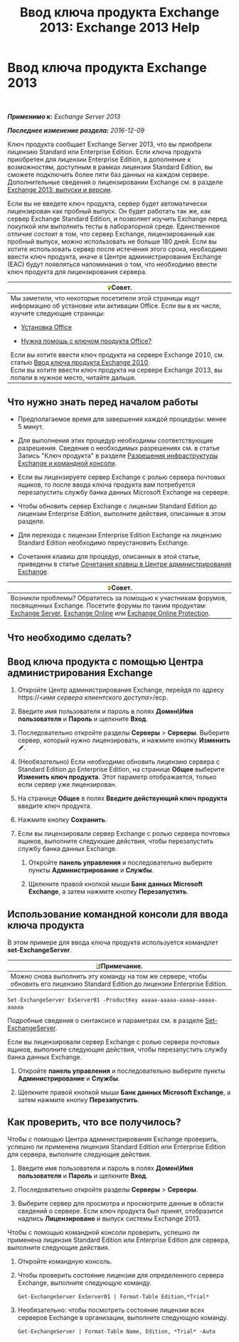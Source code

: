 ﻿---
title: 'Ввод ключа продукта Exchange 2013: Exchange 2013 Help'
TOCTitle: Ввод ключа продукта Exchange 2013
ms:assetid: ccb14685-4bdc-42a4-a985-35cd2a1a415c
ms:mtpsurl: https://technet.microsoft.com/ru-ru/library/Bb124582(v=EXCHG.150)
ms:contentKeyID: 51408080
ms.date: 04/30/2018
mtps_version: v=EXCHG.150
f1_keywords:
- Microsoft.Exchange.Management.SnapIn.Esm.Servers.EnterProductKeyWizardForm.EnterProductKeyWizardPage
ms.translationtype: HT
---

# Ввод ключа продукта Exchange 2013

 

_**Применимо к:** Exchange Server 2013_

_**Последнее изменение раздела:** 2016-12-09_

Ключ продукта сообщает Exchange Server 2013, что вы приобрели лицензию Standard или Enterprise Edition. Если ключа продукта приобретен для лицензии Enterprise Edition, в дополнение к возможностям, доступным в рамках лицензии Standard Edition, вы сможете подключить более пяти баз данных на каждом сервере. Дополнительные сведения о лицензировании Exchange см. в разделе [Exchange 2013: выпуски и версии](exchange-2013-editions-and-versions-exchange-2013-help.md).

Если вы не введете ключ продукта, сервер будет автоматически лицензирован как пробный выпуск. Он будет работать так же, как сервер Exchange Standard Edition, и позволяет изучить Exchange перед покупкой или выполнить тесты в лабораторной среде. Единственное отличие состоит в том, что сервер Exchange, лицензированный как пробный выпуск, можно использовать не больше 180 дней. Если вы хотите использовать сервер после истечения этого срока, необходимо ввести ключ продукта, иначе в Центре администрирования Exchange (EAC) будут появляться напоминания о том, что необходимо ввести ключ продукта для лицензирования сервера.

<table>
<colgroup>
<col style="width: 100%" />
</colgroup>
<thead>
<tr class="header">
<th><img src="images/Bb124558.tip(EXCHG.150).gif" title="Совет" alt="Совет" />Совет.</th>
</tr>
</thead>
<tbody>
<tr class="odd">
<td>Мы заметили, что некоторые посетители этой страницы ищут информацию об установке или активации Office. Если вы в их числе, изучите следующие страницы:
<ul>
<li><p><a href="http://go.microsoft.com/fwlink/p/?linkid=403360">Установка Office</a></p></li>
<li><p><a href="http://go.microsoft.com/fwlink/p/?linkid=403361">Нужна помощь с ключом продукта Office?</a></p></li>
</ul>
Если вы хотите ввести ключ продукта на сервере Exchange 2010, см. статью <a href="http://go.microsoft.com/fwlink/p/?linkid=403370">Ввод ключа продукта Exchange 2010</a>.<br />
Если вы хотите ввести ключ продукта на сервере Exchange 2013, вы попали в нужное место, читайте дальше.</td>
</tr>
</tbody>
</table>


## Что нужно знать перед началом работы

  - Предполагаемое время для завершения каждой процедуры: менее 5 минут.

  - Для выполнения этих процедур необходимы соответствующие разрешения. Сведения о необходимых разрешениях см. в статье Запись "Ключ продукта" в разделе [Разрешения инфраструктуры Exchange и командной консоли](exchange-and-shell-infrastructure-permissions-exchange-2013-help.md).

  - Если вы лицензируете сервер Exchange с ролью сервера почтовых ящиков, то после ввода ключа продукта вам потребуется перезапустить службу банка данных Microsoft Exchange на сервере.

  - Чтобы обновить сервер Exchange с лицензии Standard Edition до лицензии Enterprise Edition, выполните действия, описанные в этом разделе.

  - Для перехода с лицензии Enterprise Edition Exchange на лицензию Standard Edition необходимо переустановить Exchange.

  - Сочетания клавиш для процедур, описанных в этой статье, приведены в статье [Сочетания клавиш в Центре администрирования Exchange](keyboard-shortcuts-in-the-exchange-admin-center-exchange-online-protection-help.md).

<table>
<thead>
<tr class="header">
<th><img src="images/Bb124558.tip(EXCHG.150).gif" title="Совет" alt="Совет" />Совет.</th>
</tr>
</thead>
<tbody>
<tr class="odd">
<td>Возникли проблемы? Обратитесь за помощью к участникам форумов, посвященных Exchange. Посетите форумы по таким продуктам: <a href="https://go.microsoft.com/fwlink/p/?linkid=60612">Exchange Server</a>, <a href="https://go.microsoft.com/fwlink/p/?linkid=267542">Exchange Online</a> или <a href="https://go.microsoft.com/fwlink/p/?linkid=285351">Exchange Online Protection</a>.</td>
</tr>
</tbody>
</table>


## Что необходимо сделать?

## Ввод ключа продукта с помощью Центра администрирования Exchange

1.  Откройте Центр администрирования Exchange, перейдя по адресу https://\<*имя сервера клиентского доступа*\>/ecp.

2.  Введите имя пользователя и пароль в полях **Домен\\Имя пользователя** и **Пароль** и щелкните **Вход**.

3.  Последовательно откройте разделы **Серверы** \> **Серверы**. Выберите сервер, который нужно лицензировать, и нажмите кнопку **Изменить**![Значок редактирования](images/Bb124582.6f53ccb2-1f13-4c02-bea0-30690e6ea71d(EXCHG.150).gif "Значок редактирования").

4.  (Необязательно) Если необходимо обновить лицензию сервера с Standard Edition до Enterprise Edition, на странице **Общее** выберите **Изменить ключ продукта**. Этот параметр отображается, только если сервер уже лицензирован.

5.  На странице **Общее** в полях **Введите действующий ключ продукта** введите ключ продукта.

6.  Нажмите кнопку **Сохранить**.

7.  Если вы лицензировали сервер Exchange с ролью сервера почтовых ящиков, выполните следующие действия, чтобы перезапустить службу банка данных Exchange.
    
    1.  Откройте **панель управления** и последовательно выберите пункты **Администрирование** и **Службы**.
    
    2.  Щелкните правой кнопкой мыши **Банк данных Microsoft Exchange**, а затем нажмите кнопку **Перезапустить**.

## Использование командной консоли для ввода ключа продукта

В этом примере для ввода ключа продукта используется командлет **set-ExchangeServer**.

<table>
<thead>
<tr class="header">
<th><img src="images/JJ126620.note(EXCHG.150).gif" title="Примечание" alt="Примечание" />Примечание.</th>
</tr>
</thead>
<tbody>
<tr class="odd">
<td>Можно снова выполнить эту команду на том же сервере, чтобы обновить его лицензию Standard Edition до лицензии Enterprise Edition.</td>
</tr>
</tbody>
</table>


    Set-ExchangeServer ExServer01 -ProductKey aaaaa-aaaaa-aaaaa-aaaaa-aaaaa

Подробные сведения о синтаксисе и параметрах см. в разделе [Set-ExchangeServer](https://technet.microsoft.com/ru-ru/library/bb123716\(v=exchg.150\)).

Если вы лицензировали сервер Exchange с ролью сервера почтовых ящиков, выполните следующие действия, чтобы перезапустить службу банка данных Exchange.

1.  Откройте **панель управления** и последовательно выберите пункты **Администрирование** и **Службы**.

2.  Щелкните правой кнопкой мыши **Банк данных Microsoft Exchange**, а затем нажмите кнопку **Перезапустить**.

## Как проверить, что все получилось?

Чтобы с помощью Центра администрирования Exchange проверить, успешно ли применена лицензия Standard Edition или Enterprise Edition для сервера, выполните следующие действия.

1.  Введите имя пользователя и пароль в полях **Домен\\Имя пользователя** и **Пароль** и щелкните **Вход**.

2.  Последовательно откройте разделы **Серверы** \> **Серверы**.

3.  Выберите сервер для просмотра и просмотрите данные в области сведений о сервере. Если ключ продукта был принят, отобразится надпись **Лицензировано** и выпуск системы Exchange 2013.

Чтобы с помощью командной консоли проверить, успешно ли применена лицензия Standard Edition или Enterprise Edition для сервера, выполните следующие действия.

1.  Откройте командную консоль.

2.  Чтобы проверить состояние лицензии для определенного сервера Exchange, выполните следующую команду.
    
        Get-ExchangeServer ExServer01 | Format-Table Edition,*Trial*

3.  Необязательно: чтобы посмотреть состояние лицензии всех серверов Exchange в организации, выполните следующую команду.
    
        Get-ExchangeServer | Format-Table Name, Edition, *Trial* -Auto

